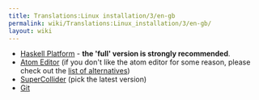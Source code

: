 ```yaml
---
title: Translations:Linux installation/3/en-gb
permalink: wiki/Translations:Linux_installation/3/en-gb/
layout: wiki
---
```


-   [Haskell Platform](https://www.haskell.org/platform/) - **the 'full'
    version is strongly recommended**.
-   [Atom Editor](https://atom.io/) (if you don't like the atom editor
    for some reason, please check out the [list of
    alternatives](/wiki/List_of_tidal_editors "wikilink"))
-   [SuperCollider](http://supercollider.github.io/download) (pick the
    latest version)
-   [Git](https://git-scm.com/)
